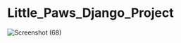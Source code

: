# Little_Paws_Django_Project
![Screenshot (68)](https://user-images.githubusercontent.com/62648927/118855637-99184380-b8f3-11eb-8b40-2df1c3ee5462.png)
